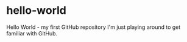 # hello-world
Hello World - my first GitHub repository
I'm just playing around to get familiar with GitHub.
